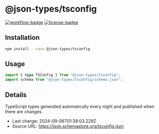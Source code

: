 # @json-types/tsconfig

[![workflow-badge]](https://github.com/swordev/json-types/actions/workflows/ci.yaml) [![license-badge]](https://github.com/swordev/json-types#license)

[workflow-badge]: https://img.shields.io/github/actions/workflow/status/swordev/json-types/ci.yaml?branch=main
[license-badge]: https://img.shields.io/github/license/swordev/json-types

## Installation

```sh
npm install --save @json-types/tsconfig
```

## Usage

```ts
import { type TSConfig } from "@json-types/tsconfig";
import schema from "@json-types/tsconfig/schema.json";
```

## Details

TypeScript types generated automatically every night and published when there are changes.

- Last change: 2024-09-06T01:38:03.229Z
- Source URL: https://json.schemastore.org/tsconfig.json
